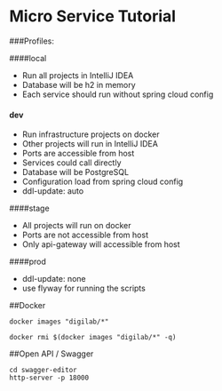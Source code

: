 # Micro Service Tutorial


###Profiles:

####local
 - Run all projects in IntelliJ IDEA
 - Database will be h2 in memory
 - Each service should run without spring cloud config

#### dev
 - Run infrastructure projects on docker 
 - Other projects will run in IntelliJ IDEA  
 - Ports are accessible from host
 - Services could call directly
 - Database will be PostgreSQL
 - Configuration load from spring cloud config
 - ddl-update: auto

####stage 
 - All projects will run on docker
 - Ports are not accessible from host 
 - Only api-gateway will accessible from host

####prod
 - ddl-update: none
 - use flyway for running the scripts

##Docker 

```
docker images "digilab/*"

docker rmi $(docker images "digilab/*" -q)
```

##Open API / Swagger

```
cd swagger-editor
http-server -p 18000
```